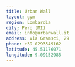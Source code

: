 ```yaml
---
title: Urban Wall
layout: gym
region: Lombardia
city: Pero (MI)
email: info@urbanwall.it
address: Via Gramsci, 29
phone: +39 0293549162
latitude: 45.51176071
longitude: 9.09152985
---
```


